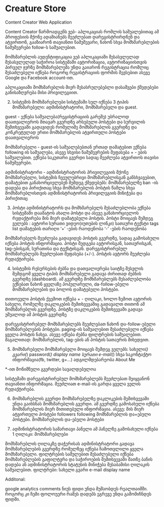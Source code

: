 # Creature Store
Content Creator Web Application

Content Creator წარმოადგენს ვებ- აპლიკაციას რომლის საშუალებითაც ამ პროფესიის მქონე ადამიანებს შეეძლებათ დარეგისტრირდნენ  და ატვირთონ, გააზიარონ თავიანთი ნამუშევარი, ნახონ სხვა მომხმარებლების ნამუშევრები follow-ს საშუალებით. 

მომხმარებლის აუდენტიფიკაცია
ვებ აპლიკაციაში შესასვლელად შესასვლელად საჭიროა სისტემაში ავტორიზაცია, ავტორიზაციისთვის პირველ ჯერზე მომხმარებლემა უნდა გაიარონ რეგისტრაცია რომლიც შესაძლებელი იქნება როგორც რეგისტრაციის ფორმის შევსებით ასევე Google  და Facebook account-ით.

აპლიკაციაში მომხმარებლის მიერ შესასრულებებლი დასაშვები ქმედებები განისაზღვრება მისი პრივილეგიით.

2. სისტემის მომხმარებლები
სისტემაში სულ იქნება 3 ტიპის მომხმარებელი: ადმინისტრატორი, მომხმარებელი და guest.

guest - ექნება საშუალება(რეგისტრაციის გარეშე) უბრალოდ დაათვალიეროს მთავარ გვერდზე არსებული პოსტები და სურვილის შემთხვევაში გადავიდეს რომელიმე მომხმარებლის გვერდზე და კონკრეტულად ერთი მომხმარებლის ატვირთული პოსტები დაათვალიეროს

მომხმარებელი -  guest-ის საშუალებებთან ერთად  დამატებით ექნება following ის საშუალება, ასევე სხვისი ნამუშევრების შეფასება + - ების საშუალებით. ექნება საკუთარი გვერდი სადაც შეეძლება ატვირთოს თავისი ნამუშევრები.

ადმინისტრატორი  - ადმინისტრატორის პრივილეგიის მქონე მომხმარებელი, სისტემის ჩვეულებრივი მომხმარებლისგან განსხვავებით, დამატებით განახორციელებენ შემდეგ ქმედებებს:
მომხმარებელზე ban -ის დადება და პირიქითაც
სხვა მომხმარებლის პოსტის წაშლა
სხვა მომხმარებლისთვის ადმინისტრატორის პრივილეგიის მინიჭება და პირიქითაც


3. პოსტი
ადმინისტრატორს და მომხმარებელს შესაძლებლობა ექნება სისტემაში დაამატოს ახალი პოსტი და ასევე განახორციელოს რედაქტირება მის მიერ დამატებული პოსტის.
პოსტი მოიცავს შემდეგ ველებს :
ავტორი
სურათი
ვიდეო(იუთუბის ლინკი)
სათაური
ტექსტი
tags list
დამატების თარიღი
‘+’ -ების რაოდენობა
‘-’ -ების რაოდენობა

მომხმარებელს შეეძლება გადავიდეს პოსტის გვერდზე, სადაც გამოსახული იქნება პოსტის ინფორმაცია. პოსტი შედგება ავტორისგან, სათაურისგან, tag-ებისგან, სურათისა და ტექსტისგან. დარეგისტრირებულ მომხმარებლებს შეეძლებათ შეფასება (+/-). პოსტის ავტორს შეეძლება რედაქტირება.

4. სისტემის რესურსების ძებნა და დათვალიერება
საიტზე შესვლის შემდგომ ყველა ტიპის მომხმარებელი გადავა ძირითად ძებნის გვერდზე (dashboard). ამ გვერდზე მომხმარებლებს შესაძლებლობა ექნებათ ნახონ ყველაზე პოპულარული, da-follow-ებული მომხმარებლების  და ბოლოს დამატებული პოსტები. 

თითოეული პოსტის ქვემოთ იქნება + - ღილაკი, ხოლო ზემოთ ავტორის სახელი, რომელზე დაკლიკების შემთხვევაშიც გადავალთ თითონ ამ მომხმარებლის გვერდზე. პოსტზე დაკლიკების შემთხვევაში გადავა უშუალოდ ამ პოსტის გვერდზე

დარეგისტრირებულ მომხმარებლებს შეეძლებათ ნახონ და-follow-ებული მომხმარებლების პოსტები. paging-ის საშუალებით შესაძლებელი იქნება ყველა პოსტის ნახვა. ასევე იქნება ძებნა ფილტრების საშუალებით. მაგალითად: მომხმარებლის, tag-ების ან პოსტის სათაურის მიხედვით. 



5. მომხმარებელი
მომხმარებელი მოიცავს შემდეგ ველებს:
სახელი(*)
გვარი(*)
password(*)
display name
სურათი
e-mail(*)
სხვა საკონტაქტო ინფორმაცია(fb, twitter, g+...)
ადგილმდებარეობა
About Me

*-ით მონიშნული გვერდები სავალდებულოა

სისტემაში დარეგისტრირებულ მომხმარებლებს შეეძლებათ შეიყვანონ თავიანთი ინფორმაცია. შეუძლიათ e-mail-ის გარდა ყველა ველის რედაქტირება. 

6. მომხმარებლის გვერდი
მომხმარებელზე დაკლიკების შემთხვევაში უნდა გაიხსნას მომხმარებლის გვერდი.
ამ გვერდზე გამოსახული იქნება მომხმარებლის მიერ მითითებული ინფორმაცია. ასევე:
მის მიერ ატვირთული პოსტები
followers
following
მომხმარებლის და+ებული პოსტები.
მომხმარებლის და-ებული პოსტები

7. ადმინისტრატორის სამართავი პანელი
ამ პანელზე გამოსახული იქნება 1 ღილაკი:
მომხმარებლები

მომხმარებლის ღილაკზე დაჭერისას ადმინისტრატორი გადავა მომხმარებლების გვერდზე რომელზეც იქნება ჩამოთვლილი ყველა მომხმარებელი. ფილტრების საშულებით შესაძლებელი იქნება მომხმარებლების გაფილტვრა და საჭიროების შემთხვევაში მათზე ბანის დადება ან ადმინისტრატორის სტატუსის მინიჭება შესაბამისი ღილაკის საშუალებით.
ფილტრები:
სახელი
გვარი
e-mail
display name

Additonal:

google analytics
comments
ნიუს ფიდი უნდა მუშაობდეს რეალთაიმში. როგორც კი ჩემი ფოლოუერი რამეს დადებს ეგრევე უნდა გამომიჩნდეს ფიდში.



